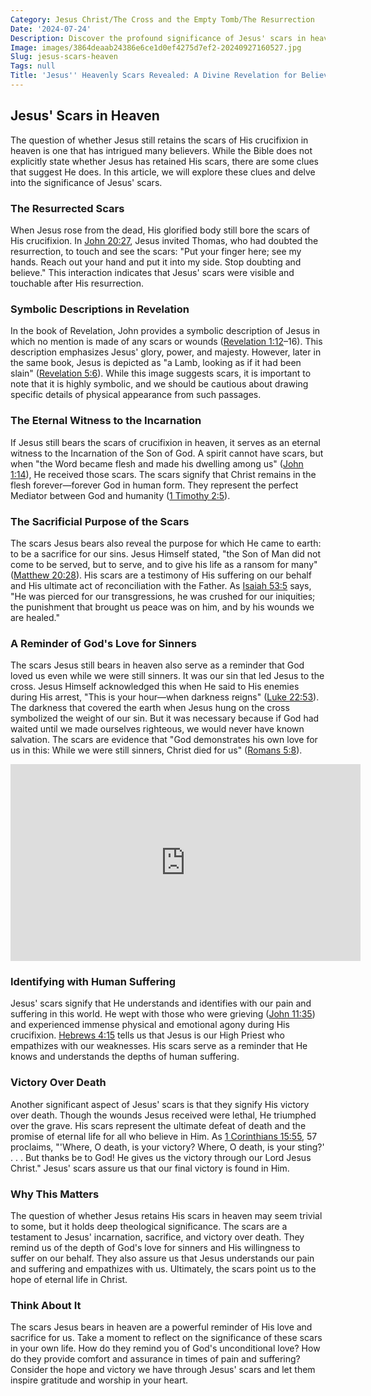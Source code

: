 ```yaml
---
Category: Jesus Christ/The Cross and the Empty Tomb/The Resurrection
Date: '2024-07-24'
Description: Discover the profound significance of Jesus' scars in heaven in this enlightening article. Explore the spiritual implications and symbolism behind this intriguing concept.
Image: images/3864deaab24386e6ce1d0ef4275d7ef2-20240927160527.jpg
Slug: jesus-scars-heaven
Tags: null
Title: 'Jesus'' Heavenly Scars Revealed: A Divine Revelation for Believers'
---
```


## Jesus' Scars in Heaven

The question of whether Jesus still retains the scars of His crucifixion in heaven is one that has intrigued many believers. While the Bible does not explicitly state whether Jesus has retained His scars, there are some clues that suggest He does. In this article, we will explore these clues and delve into the significance of Jesus' scars.

### The Resurrected Scars

When Jesus rose from the dead, His glorified body still bore the scars of His crucifixion. In [John 20:27](https://www.bibleref.com/John/20/John-20-27.html), Jesus invited Thomas, who had doubted the resurrection, to touch and see the scars: "Put your finger here; see my hands. Reach out your hand and put it into my side. Stop doubting and believe." This interaction indicates that Jesus' scars were visible and touchable after His resurrection.

### Symbolic Descriptions in Revelation

In the book of Revelation, John provides a symbolic description of Jesus in which no mention is made of any scars or wounds ([Revelation 1:12](https://www.bibleref.com/Revelation/1/Revelation-1-12.html)–16). This description emphasizes Jesus' glory, power, and majesty. However, later in the same book, Jesus is depicted as "a Lamb, looking as if it had been slain" ([Revelation 5:6](https://www.bibleref.com/Revelation/5/Revelation-5-6.html)). While this image suggests scars, it is important to note that it is highly symbolic, and we should be cautious about drawing specific details of physical appearance from such passages.

### The Eternal Witness to the Incarnation

If Jesus still bears the scars of crucifixion in heaven, it serves as an eternal witness to the Incarnation of the Son of God. A spirit cannot have scars, but when "the Word became flesh and made his dwelling among us" ([John 1:14](https://www.bibleref.com/John/1/John-1-14.html)), He received those scars. The scars signify that Christ remains in the flesh forever—forever God in human form. They represent the perfect Mediator between God and humanity ([1 Timothy 2:5](https://www.bibleref.com/1-Timothy/2/1-Timothy-2-5.html)).

### The Sacrificial Purpose of the Scars

The scars Jesus bears also reveal the purpose for which He came to earth: to be a sacrifice for our sins. Jesus Himself stated, "the Son of Man did not come to be served, but to serve, and to give his life as a ransom for many" ([Matthew 20:28](https://www.bibleref.com/Matthew/20/Matthew-20-28.html)). His scars are a testimony of His suffering on our behalf and His ultimate act of reconciliation with the Father. As [Isaiah 53:5](https://www.bibleref.com/Isaiah/53/Isaiah-53-5.html) says, "He was pierced for our transgressions, he was crushed for our iniquities; the punishment that brought us peace was on him, and by his wounds we are healed."

### A Reminder of God's Love for Sinners

The scars Jesus still bears in heaven also serve as a reminder that God loved us even while we were still sinners. It was our sin that led Jesus to the cross. Jesus Himself acknowledged this when He said to His enemies during His arrest, "This is your hour—when darkness reigns" ([Luke 22:53](https://www.bibleref.com/Luke/22/Luke-22-53.html)). The darkness that covered the earth when Jesus hung on the cross symbolized the weight of our sin. But it was necessary because if God had waited until we made ourselves righteous, we would never have known salvation. The scars are evidence that "God demonstrates his own love for us in this: While we were still sinners, Christ died for us" ([Romans 5:8](https://www.bibleref.com/Romans/5/Romans-5-8.html)).


<iframe width="560" height="315" src="https://www.youtube.com/embed/qCdevloDE6E" frameborder="0" allow="autoplay; encrypted-media" allowfullscreen></iframe>


### Identifying with Human Suffering

Jesus' scars signify that He understands and identifies with our pain and suffering in this world. He wept with those who were grieving ([John 11:35](https://www.bibleref.com/John/11/John-11-35.html)) and experienced immense physical and emotional agony during His crucifixion. [Hebrews 4:15](https://www.bibleref.com/Hebrews/4/Hebrews-4-15.html) tells us that Jesus is our High Priest who empathizes with our weaknesses. His scars serve as a reminder that He knows and understands the depths of human suffering.

### Victory Over Death

Another significant aspect of Jesus' scars is that they signify His victory over death. Though the wounds Jesus received were lethal, He triumphed over the grave. His scars represent the ultimate defeat of death and the promise of eternal life for all who believe in Him. As [1 Corinthians 15:55](https://www.bibleref.com/1-Corinthians/15/1-Corinthians-15-55.html), 57 proclaims, "'Where, O death, is your victory? Where, O death, is your sting?' . . . But thanks be to God! He gives us the victory through our Lord Jesus Christ." Jesus' scars assure us that our final victory is found in Him.

### Why This Matters

The question of whether Jesus retains His scars in heaven may seem trivial to some, but it holds deep theological significance. The scars are a testament to Jesus' incarnation, sacrifice, and victory over death. They remind us of the depth of God's love for sinners and His willingness to suffer on our behalf. They also assure us that Jesus understands our pain and suffering and empathizes with us. Ultimately, the scars point us to the hope of eternal life in Christ.

### Think About It

The scars Jesus bears in heaven are a powerful reminder of His love and sacrifice for us. Take a moment to reflect on the significance of these scars in your own life. How do they remind you of God's unconditional love? How do they provide comfort and assurance in times of pain and suffering? Consider the hope and victory we have through Jesus' scars and let them inspire gratitude and worship in your heart.